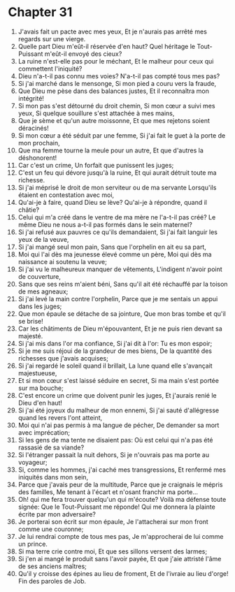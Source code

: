 # Chapter 31

1. J'avais fait un pacte avec mes yeux, Et je n'aurais pas arrêté mes regards sur une vierge.
2. Quelle part Dieu m'eût-il réservée d'en haut? Quel héritage le Tout-Puissant m'eût-il envoyé des cieux?
3. La ruine n'est-elle pas pour le méchant, Et le malheur pour ceux qui commettent l'iniquité?
4. Dieu n'a-t-il pas connu mes voies? N'a-t-il pas compté tous mes pas?
5. Si j'ai marché dans le mensonge, Si mon pied a couru vers la fraude,
6. Que Dieu me pèse dans des balances justes, Et il reconnaîtra mon intégrité!
7. Si mon pas s'est détourné du droit chemin, Si mon cœur a suivi mes yeux, Si quelque souillure s'est attachée à mes mains,
8. Que je sème et qu'un autre moissonne, Et que mes rejetons soient déracinés!
9. Si mon cœur a été séduit par une femme, Si j'ai fait le guet à la porte de mon prochain,
10. Que ma femme tourne la meule pour un autre, Et que d'autres la déshonorent!
11. Car c'est un crime, Un forfait que punissent les juges;
12. C'est un feu qui dévore jusqu'à la ruine, Et qui aurait détruit toute ma richesse.
13. Si j'ai méprisé le droit de mon serviteur ou de ma servante Lorsqu'ils étaient en contestation avec moi,
14. Qu'ai-je à faire, quand Dieu se lève? Qu'ai-je à répondre, quand il châtie?
15. Celui qui m'a créé dans le ventre de ma mère ne l'a-t-il pas créé? Le même Dieu ne nous a-t-il pas formés dans le sein maternel?
16. Si j'ai refusé aux pauvres ce qu'ils demandaient, Si j'ai fait languir les yeux de la veuve,
17. Si j'ai mangé seul mon pain, Sans que l'orphelin en ait eu sa part,
18. Moi qui l'ai dès ma jeunesse élevé comme un père, Moi qui dès ma naissance ai soutenu la veuve;
19. Si j'ai vu le malheureux manquer de vêtements, L'indigent n'avoir point de couverture,
20. Sans que ses reins m'aient béni, Sans qu'il ait été réchauffé par la toison de mes agneaux;
21. Si j'ai levé la main contre l'orphelin, Parce que je me sentais un appui dans les juges;
22. Que mon épaule se détache de sa jointure, Que mon bras tombe et qu'il se brise!
23. Car les châtiments de Dieu m'épouvantent, Et je ne puis rien devant sa majesté.
24. Si j'ai mis dans l'or ma confiance, Si j'ai dit à l'or: Tu es mon espoir;
25. Si je me suis réjoui de la grandeur de mes biens, De la quantité des richesses que j'avais acquises;
26. Si j'ai regardé le soleil quand il brillait, La lune quand elle s'avançait majestueuse,
27. Et si mon cœur s'est laissé séduire en secret, Si ma main s'est portée sur ma bouche;
28. C'est encore un crime que doivent punir les juges, Et j'aurais renié le Dieu d'en haut!
29. Si j'ai été joyeux du malheur de mon ennemi, Si j'ai sauté d'allégresse quand les revers l'ont atteint,
30. Moi qui n'ai pas permis à ma langue de pécher, De demander sa mort avec imprécation;
31. Si les gens de ma tente ne disaient pas: Où est celui qui n'a pas été rassasié de sa viande?
32. Si l'étranger passait la nuit dehors, Si je n'ouvrais pas ma porte au voyageur;
33. Si, comme les hommes, j'ai caché mes transgressions, Et renfermé mes iniquités dans mon sein,
34. Parce que j'avais peur de la multitude, Parce que je craignais le mépris des familles, Me tenant à l'écart et n'osant franchir ma porte...
35. Oh! qui me fera trouver quelqu'un qui m'écoute? Voilà ma défense toute signée: Que le Tout-Puissant me réponde! Qui me donnera la plainte écrite par mon adversaire?
36. Je porterai son écrit sur mon épaule, Je l'attacherai sur mon front comme une couronne;
37. Je lui rendrai compte de tous mes pas, Je m'approcherai de lui comme un prince.
38. Si ma terre crie contre moi, Et que ses sillons versent des larmes;
39. Si j'en ai mangé le produit sans l'avoir payée, Et que j'aie attristé l'âme de ses anciens maîtres;
40. Qu'il y croisse des épines au lieu de froment, Et de l'ivraie au lieu d'orge! Fin des paroles de Job.

